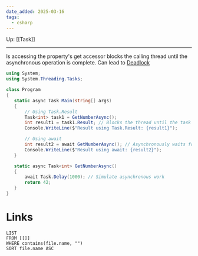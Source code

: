 ```yaml
---
date_added: 2025-03-16
tags:
  - csharp
---
```

Up: [[Task]]
___
 Is accessing the property's get accessor blocks the calling thread until the asynchronous operation is complete. Can lead to [Deadlock](Deadlock.md)
 
 ```cs
using System;
using System.Threading.Tasks;

class Program
{
    static async Task Main(string[] args)
    {
        // Using Task.Result
        Task<int> task1 = GetNumberAsync();
        int result1 = task1.Result; // Blocks the thread until the task is complete
        Console.WriteLine($"Result using Task.Result: {result1}");

        // Using await
        int result2 = await GetNumberAsync(); // Asynchronously waits for the task to complete
        Console.WriteLine($"Result using await: {result2}");
    }

    static async Task<int> GetNumberAsync()
    {
        await Task.Delay(1000); // Simulate asynchronous work
        return 42;
    }
}
```
# Links
```dataview
LIST
FROM [[]]
WHERE contains(file.name, "")
SORT file.name ASC
```
